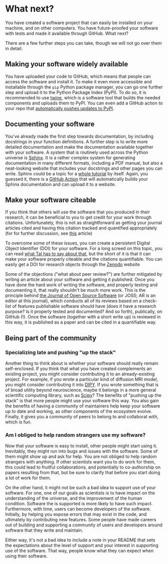 # What next?

You have created a software project that can easily be installed on your
machine, and on other computers. You have future-proofed your software with
tests and made it available through GitHub. What next?

There are a few further steps you can take, though we will not go over them in
detail.

## Making your software widely available

You have uploaded your code to GitHub, which means that people can access the
software and install it. To make it even more accessible and installable through
the `pip` Python package manager, you can go one further step and upload it to
the Python Package Index (PyPI). To do so, it is recommended to use
[twine](https://twine.readthedocs.io/en/latest/), which is a software tool that
builds the needed components and uploads them to PyPI. You can even add a GitHub
action to your repo that [automatically pushes updates to
PyPI](https://github.com/pypa/gh-action-pypi-publish).


## Documenting your software

You've already made the first step towards documentation, by including
docstrings in your function definitions. A further step is to write more
detailed documentation and make the documentation available together with your
software. A system that is routinely used across the Python universe is
[Sphinx](https://www.sphinx-doc.org/en/master/). It is a rather complex system
for generating documentation in many different formats, including a PDF manual,
but also a neat-looking website that includes your docstrings and other pages
you can write. Sphinx could be a topic for a [whole
tutorial](https://matplotlib.org/sampledoc/) by itself. Again, you guessed it,
there is a [GitHub Action](https://github.com/marketplace/actions/sphinx-build)
that will automatically builds your Sphinx documentation and can upload it to a
website.

## Make your software citeable

If you think that others will use the software that you produced in their
research, it can be beneficial to you to get credit for your work through
citations. Unfortunately, this is not as straightforward as getting your journal
articles cited and having this citation tracked and quantified appropriately
(for for further discussion, see
[this](https://www.force11.org/software-citation-principles) article)

To overcome some of these issues, you can create a persistent Digital Object
Identifier (DOI) for your software. For a long screed on this topic, you can
read [what Tal has to say about
that](https://www.talyarkoni.org/blog/2015/03/05/now-i-am-become-doi-destroyer-of-gates/),
but the short of it is that it can make your software properly citeable and the
citations quantifiable. You can easily get a DOI for research objects through
the [Zenodo](https://zenodo.org) website

Some of the objections ("what about peer review?") are further mitigated by
writing an article about your software and getting it published. Once you have
done the hard work of writing the software, and properly testing and documenting
it, that really shouldn't be much more work. This is the principle behind [the
Journal of Open Source Software](https://joss.theoj.org/) (or JOSS; AR is an
editor at this journal), which conducts all of its reviews based on a check-list
of features publishable software should have (does it have a research purpose?
Is it properly tested and documented? And so forth), publically, on GitHub (!).
Once the software (together with a short write up) is reviewed in this way, it
is published as a paper and can be cited in a quantifiable way.


## Being part of the community

### Specializing late and pushing "up the stack"

Another thing to think about is whether your software should really remain
self-enclosed. If you think that what you have created complements an existing
project, you might consider contributing it to an already-existing project. For
example, if you wrote a particular kind of diffusion MRI model, you might
consider contributing it into [DIPY](https://dipy.org). If you wrote something
that is of broad utility beyond neuroscience, maybe it belongs in a more general
scientific computing library, such as [Scipy](https://scipy.org)? The benefits
of "pushing up the stack" is that more people might use your software this way.
You also gain the benefits of having a community of maintainers help keep your
software up to date and working, as other components of the ecosystem evolve.
Finally, it gives you a community of peers to belong to and collaborat with,
which is fun.

### Am I obliged to help random strangers use my software?

Now that your software is easy to install, other people might start using it.
Inevitably, they might run into bugs and issues with the software. Some of
them might show up and ask for help. You are not obliged to help random
strangers with anything. If other scientists want you to do work for them,
this could lead to fruitful collaborations, and potentially to co-authorship
on papers resulting from that, but be sure to clarify that before you start
doing a lot of work for them.

On the other hand, it might not be such a bad idea to support use of your
software. For one, one of our goals as scientists is to have impact on the
understanding of the universe, and the improvement of the human condition.
Software the is supported is more likely to have such impact. Furthermore, with
time, users can become developers of the software. Initially, by helping you
expose errors that may exist in the code, and ultimately by contributing new
features. Some people have made careers out of building and supporting a
community of users and developers around software that they write and maintain.

Either way, it's not a bad idea to include a note in your README that sets the
expectations about the level of support and your interest in supporting use of
the software. That way, people know what they can expect when using their
software.